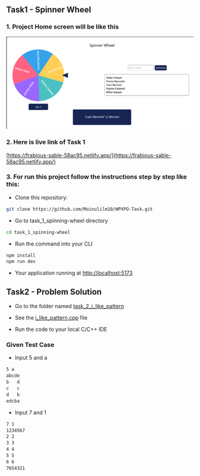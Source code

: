 ## Task1 - Spinner Wheel

### 1. Project Home screen will be like this

![](https://github.com/Moinulilm10/WPXPO-Task/blob/main/task_1_spinning-wheel/src/assets/project_ss.png)

### 2. Here is live link of Task 1

[https://frabjous-sable-58ac95.netlify.app/](https://frabjous-sable-58ac95.netlify.app/)

### 3. For run this project follow the instructions step by step like this:

- Clone this repository:

```sh
git clone https://github.com/Moinulilm10/WPXPO-Task.git
```

- Go to task_1_spinning-wheel directory

```sh
cd task_1_spinning-wheel
```

- Run the command into your CLI

```sh
npm install
npm run dev
```

- Your application running at [http://localhost:5173](http://localhost:5173)

## Task2 - Problem Solution

- Go to the folder named [task_2_i_like_pattern](https://github.com/Moinulilm10/WPXPO-Task/tree/main/task_2_i_like_pattern)

- See the [i_like_pattern.cpp](https://github.com/Moinulilm10/WPXPO-Task/blob/main/task_2_i_like_pattern/i_like_pattern.cpp) file

- Run the code to your local C/C++ IDE

### Given Test Case

- Input 5 and a

```sh
5 a
abcde
b   d
c   c
d   b
edcba
```

- Input 7 and 1

```sh
7 1
1234567
2 2
3 3
4 4
5 5
6 6
7654321

```

